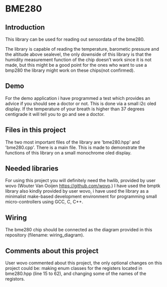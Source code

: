 # BME280

## Introduction
This library can be used for reading out sensordata of the bme280.

The library is capable of reading the temperature, barometic pressure and the altitude above sealevel, the only downside of this library is that the humidity measurement function of the chip doesn’t work since it is not made, but this might be a good point for the ones who want to use a bmp280 the library might work on these chips(not confirmed).

## Demo
For the demo application i have programmed
a test which provides an advice if you should
see a doctor or not. This is done via a
small i2c oled display. If the temperature of your 
breath is higher than 37 degrees centigrade
it will tell you to go and 
see a doctor. 

## Files in this project
The two most important files of the library are 'bme280.hpp' and 'bme280.cpp'.
There is a main file. This is made to demonstrate the functions of this library on a small monochrome oled display.

## Needed libraries
For using this project you will definitely need the hwlib, provided by user wovo (Wouter Van Ooijen https://github.com/wovo.) I have used the bmptk library also kindly provided by user wovo, i have used the library as a minimalist make-based development environment for programming small micro-controllers using GCC, C, C++. 

## Wiring
The bme280 chip should be connected as the diagram provided in this repository (filename: wiring_diagram).

## Comments about this project
User wovo commented about this project, the only optional changes on this project could be: making enum classes for the registers located in bme280.hpp (line 15 to 62), and changing some of the names of the registors.
